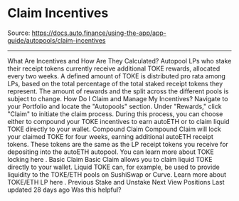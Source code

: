# Claim Incentives

Source: https://docs.auto.finance/using-the-app/app-guide/autopools/claim-incentives

---

What Are Incentives and How Are They Calculated?
Autopool LPs who stake their  receipt tokens currently receive additional TOKE rewards, allocated every two weeks. A defined amount of TOKE is distributed pro rata among LPs, based on the total percentage of the total staked receipt tokens they represent.
The amount of rewards and the split across the different pools is subject to change.
How Do I Claim and Manage My Incentives?
Navigate to your Portfolio and locate the "Autopools" section. Under "Rewards," click "Claim" to initiate the claim process. During this process, you can choose either to compound your TOKE incentives to earn autoETH or to claim liquid TOKE directly to your wallet.
Compound Claim
Compound Claim will lock your claimed TOKE for four weeks, earning additional autoETH receipt tokens. These tokens are the same as the LP receipt tokens you receive for depositing into the autoETH autopool.
You can learn more about TOKE locking
here
.
Basic Claim
Basic Claim allows you to claim liquid TOKE directly to your wallet. Liquid TOKE can, for example, be used to provide liquidity to the TOKE/ETH pools on SushiSwap or Curve. 
Learn more about TOKE/ETH LP
here
.
Previous
Stake and Unstake
Next
View Positions
Last updated
28 days ago
Was this helpful?